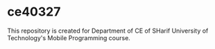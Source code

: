 ce40327
=======

This repository is created for Department of CE of SHarif University of Technology's Mobile Programming course.
